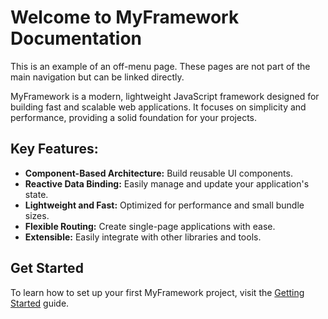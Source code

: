 # Welcome to MyFramework Documentation

This is an example of an off-menu page. These pages are not part of the main navigation but can be linked directly.

MyFramework is a modern, lightweight JavaScript framework designed for building fast and scalable web applications. It focuses on simplicity and performance, providing a solid foundation for your projects.

## Key Features:

*   **Component-Based Architecture:** Build reusable UI components.
*   **Reactive Data Binding:** Easily manage and update your application's state.
*   **Lightweight and Fast:** Optimized for performance and small bundle sizes.
*   **Flexible Routing:** Create single-page applications with ease.
*   **Extensible:** Easily integrate with other libraries and tools.

## Get Started

To learn how to set up your first MyFramework project, visit the [Getting Started](%home_link%/getting-started) guide.